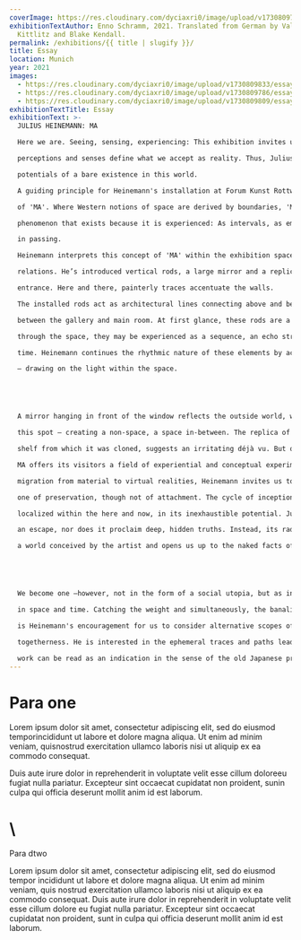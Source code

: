 ```yaml
---
coverImage: https://res.cloudinary.com/dyciaxri0/image/upload/v1730809794/essay/img4_bvsekw.jpg
exhibitionTextAuthor: Enno Schramm, 2021. Translated from German by Valerie von
  Kittlitz and Blake Kendall.
permalink: /exhibitions/{{ title | slugify }}/
title: Essay
location: Munich
year: 2021
images:
  - https://res.cloudinary.com/dyciaxri0/image/upload/v1730809833/essay/img2-cover_ivyhdn.jpg
  - https://res.cloudinary.com/dyciaxri0/image/upload/v1730809786/essay/img3_qbhgdo.jpg
  - https://res.cloudinary.com/dyciaxri0/image/upload/v1730809809/essay/img6_vsn2oo.jpg
exhibitionTextTitle: Essay
exhibitionText: >-
  JULIUS HEINEMANN: MA

  Here we are. Seeing, sensing, experiencing: This exhibition invites us to explore the momentary relations between space and our subjective experience. Drifting between past and future, our

  perceptions and senses define what we accept as reality. Thus, Julius Heinemann explores the

  potentials of a bare existence in this world.

  A guiding principle for Heinemann's installation at Forum Kunst Rottweil is the Japanese concept

  of 'MA'. Where Western notions of space are derived by boundaries, 'MA' constitutes space as a

  phenomenon that exists because it is experienced: As intervals, as emptiness, as that which occurs

  in passing.

  Heinemann interprets this concept of 'MA' within the exhibition space, exploring its properties and

  relations. He’s introduced vertical rods, a large mirror and a replica of the shelf found at the

  entrance. Here and there, painterly traces accentuate the walls.

  The installed rods act as architectural lines connecting above and below, whilst positing a tension

  between the gallery and main room. At first glance, these rods are a unit, however with each step

  through the space, they may be experienced as a sequence, an echo structuring both space and

  time. Heinemann continues the rhythmic nature of these elements by accentuating their shadows

  — drawing on the light within the space.





  A mirror hanging in front of the window reflects the outside world, whilst erasing the world inside at

  this spot – creating a non-space, a space in-between. The replica of the shelf, in proxy with the

  shelf from which it was cloned, suggests an irritating déjà vu. But on closer inspection, its details and compartments hold subtle changes, as if the objects had magically shifted during one's stay in the room. Though time has irretrievably gone by, there are limits to what is lost: The shelf still has the same basic constitution.

  MA offers its visitors a field of experiential and conceptual experimentation. They become cocreators of an exhibition both spatially and temporally relative and absolute at the same time. In anage focused on futures, and characterized by exponential speeds, the cult of the spectacle and the

  migration from material to virtual realities, Heinemann invites us to an alternative. His proposition is

  one of preservation, though not of attachment. The cycle of inception, passing and return is

  localized within the here and now, in its inexhaustible potential. Julius Heinemann's work is neither

  an escape, nor does it proclaim deep, hidden truths. Instead, its radical temporality throws us into

  a world conceived by the artist and opens us up to the naked facts of a nowness we all share.





  We become one —however, not in the form of a social utopia, but as independent individuals held

  in space and time. Catching the weight and simultaneously, the banality of this fleeting realization,

  is Heinemann's encouragement for us to consider alternative scopes of thought, action, and

  togetherness. He is interested in the ephemeral traces and paths leading to such alternatives. His

  work can be read as an indication in the sense of the old Japanese proverb: Catch the MA.
---
```

# P﻿ara one

Lorem ipsum dolor sit amet, consectetur adipiscing elit, sed do eiusmod temporincididunt ut labore et dolore magna aliqua. Ut enim ad minim veniam, quisnostrud exercitation ullamco laboris nisi ut aliquip ex ea commodo consequat.

Duis aute irure dolor in reprehenderit in voluptate velit esse cillum doloreeu fugiat nulla pariatur. Excepteur sint occaecat cupidatat non proident, sunin culpa qui officia deserunt mollit anim id est laborum.

# \
P﻿ara dtwo

Lorem ipsum dolor sit amet, consectetur adipiscing elit, sed do eiusmod tempor incididunt ut labore et dolore magna aliqua. Ut enim ad minim veniam, quis nostrud exercitation ullamco laboris nisi ut aliquip ex ea commodo consequat. Duis aute irure dolor in reprehenderit in voluptate velit esse cillum dolore eu fugiat nulla pariatur. Excepteur sint occaecat cupidatat non proident, sunt in culpa qui officia deserunt mollit anim id est laborum.